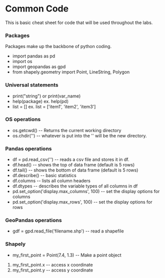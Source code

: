 # Common Code

This is basic cheat sheet for code that will be used throughout the labs.

### Packages
Packages make up the backbone of python coding.

* import pandas as pd
* import os
* import geopandas as gpd
* from shapely.geometry import Point, LineString, Polygon

### Universal statements
* print("string") or print(var_name)
* help(package) ex. help(pd)
* list = [] ex. list = ['item1', 'item2', 'item3']

### OS operations
* os.getcwd() -- Returns the current working directory
* os.chdir('') -- whatever is put into the '' will be the new directory.



### Pandas operations
* df = pd.read_csv('') -- reads a csv file and stores it in df.
* df.head() -- shows the top of data frame (default is 5 rows)
* df.tail() -- shows the bottom of data frame (default is 5 rows)
* df.describe() -- basic statistics
* df.columns -- lists all column headers
* df.dtypes -- describes the variable types of all columns in df
* pd.set_option('display.max_columns', 100) -- set the display options for columns
* pd.set_option('display.max_rows', 100) -- set the display options for rows



### GeoPandas operations
* gdf = gpd.read_file('filename.shp') -- read a shapefile

### Shapely
* my_first_point = Point(7.4, 1.3) -- Make a point object
1. my_first_point.x -- access x coordinate
2. my_first_point.y -- access y coordinate

